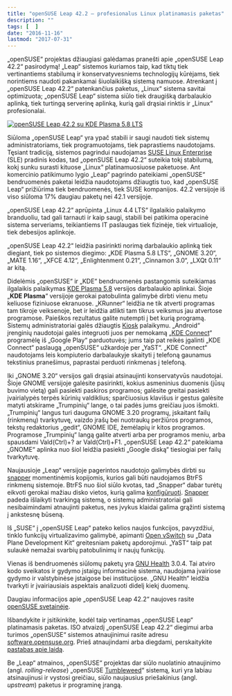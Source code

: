```yaml
---
title: "openSUSE Leap 42.2 – profesionalus Linux platinamasis paketas"
description: ""
tags: [  ]
date: "2016-11-16"
lastmod: "2017-07-31"
---
```

„openSUSE“ projektas džiaugiasi galėdamas pranešti apie „openSUSE Leap 42.2“ pasirodymą! „Leap“ sistemos kuriamos taip, kad tiktų tiek vertinantiems stabilumą ir konservatyvesniems technologijų kūrėjams, tiek norintiems naudoti pakankamai šiuolaikišką sistemą namuose. Atrenkant į „openSUSE Leap 42.2“ patenkančius paketus, „Linux“ sistema savitai optimizuota; „openSUSE Leap“ sistema siūlo tiek draugišką darbalaukio aplinką, tiek turtingą serverinę aplinką, kurią gali drąsiai rinktis ir „Linux“ profesionalai.

[![openSUSE Leap 42.2 su KDE Plasma 5.8 LTS](/images/stories/opensuse%20leap%20422.png "openSUSE Leap 42.2 su KDE Plasma 5.8 LTS")](/images/stories/opensuse%20leap%20422.png "openSUSE Leap 42.2 su KDE Plasma 5.8 LTS")

Siūloma „openSUSE Leap“ yra ypač stabili ir saugi naudoti tiek sistemų administratoriams, tiek programuotojams, tiek paprastiems naudotojams. Tęsiant tradiciją, sistemos pagrindui naudojamas [SUSE Linux Enterprise](https://www.suse.com/products/server) (SLE) pradinis kodas, tad „openSUSE Leap 42.2“ suteikia tokį stabilumą, kokį sunku surasti kituose „Linux“ platinamuosiuose paketuose. Ant komercinio patikimumo lygio „Leap“ pagrindo pateikiami „openSUSE“ bendruomenės paketai leidžia naudotojams džiaugtis tuo, kad „openSUSE Leap“ prižiūrima tiek bendruomenės, tiek SUSE kompanijos. 42.2 versijoje iš viso siūloma 17% daugiau paketų nei 42.1 versijoje.

„openSUSE Leap 42.2“ aprūpinta „Linux 4.4 LTS“ ilgalaikio palaikymo branduoliu, tad gali tarnauti ir kaip saugi, stabili bei patikima operacinė sistema serveriams, teikiantiems IT paslaugas tiek fizinėje, tiek virtualioje, tiek debesijos aplinkoje.

„openSUSE Leap 42.2“ leidžia pasirinkti norimą darbalaukio aplinką tiek diegiant, tiek po sistemos diegimo: „KDE Plasma 5.8 LTS“, „GNOME 3.20“, „MATE 1.16“, „XFCE 4.12“, „Enlightenment 0.21“, „Cinnamon 3.0“, „LXQt 0.11“ ar kitą.

Didelėmis „openSUSE“ ir „KDE“ bendruomenės pastangomis suteikiamas ilgalaikis palaikymas [KDE Plasma 5.8](https://www.kde.org/announcements/plasma-5.8.2.php) versijos darbalaukio aplinkai. Šioje „**KDE Plasma**“ versijoje gerokai patobulinta galimybė dirbti vienu metu keliuose fiziniuose ekranuose. „KRunner“ leidžia ne tik atverti programas tam tikroje veiksenoje, bet ir leidžia atlikti tam tikrus veiksmus jau atvertose programose. Paieškos rezultatus galite nutempti į bet kurią programą. Sistemų administratoriai galės džiaugtis [Kiosk](https://userbase.kde.org/KDE_System_Administration/Kiosk/Introduction) palaikymu. „Android“ įrenginių naudotojai galės integruoti juos per nemokamą „[KDE Connect](https://play.google.com/store/apps/details?id=org.kde.kdeconnect_tp&hl=lt)“ programėlę iš „Google Play“ parduotuvės; jums taip pat reikės įgalinti „KDE Connect“ paslaugą „openSUSE“ užkardoje per „YaST“. „KDE Connect“ naudotojams leis kompiuterio darbalaukyje skaityti į telefoną gaunamus tekstinius pranešimus, paprastai perduoti rinkmenas į telefoną.

Iki „GNOME 3.20“ versijos gali drąsiai atsinaujinti konservatyvūs naudotojai. Šioje GNOME versijoje galėsite pasirinkti, kokius asmeninius duomenis (jūsų buvimo vietą) gali pasiekti paskiros programos; galėsite greitai pasiekti įvairialypės terpės kūrinių valdiklius; sparčiuosius klavišus ir gestus galėsite matyti atskirame „Trumpinių“ lange, o tai padės jums greičiau juos išmokti. „Trumpinių“ langus turi dauguma GNOME 3.20 programų, įskaitant failų (rinkmenų) tvarkytuvę, vaizdo įrašų bei nuotraukų peržiūros programos, tekstų redaktorius „gedit“, GNOME IDE, žemėlapių ir kitos programos. Programose „Trumpinių“ langą galite atverti arba per programos meniu, arba spausdami Vald(Ctrl)+? ar Vald(Ctrl)+F1. „openSUSE Leap 42.2“ pateikiama „GNOME“ aplinka nuo šiol leidžia pasiekti „Google diską“ tiesiogiai per failų tvarkytuvę.

Naujausioje „Leap“ versijoje pagerintos naudotojo galimybės dirbti su [snapper](https://en.opensuse.org/Portal:Snapper) momentinėmis kopijomis, kurios gali būti naudojamos BtrFS rinkmenų sistemoje. BtrFS nuo šiol siūlo kvotas, tad „Snapper“ dabar turėtų eikvoti gerokai mažiau disko vietos, kurią galima [konfigūruoti](http://snapper.io/2016/05/18/space-aware-cleanup.html). [Snapper](http://snapper.io/) padeda išlaikyti tvarkingą sistemą, o sistemų administratoriai gali nesibaimindami atnaujinti paketus, nes įvykus klaidai galima grąžinti sistemą į ankstesnę būseną.

Iš „SUSE“ į „openSUSE Leap“ pateko kelios naujos funkcijos, pavyzdžiui, tinklo funkcijų virtualizavimo galimybė, apimanti [Open vSwitch](http://www.openvswitch.org/) su „Data Plane Development Kit“ greitesniam paketų apdorojimui. „YaST“ taip pat sulaukė nemažai svarbių patobulinimų ir naujų funkcijų.

Vienas iš bendruomenės siūlomų paketų yra [GNU Health](http://health.gnu.org/) 3.0.4. Tai atviro kodo sveikatos ir gydymo įstaigų informacinė sistema, naudojama įvairiose gydymo ir valstybinėse įstaigose bei institucijose. „GNU Health“ leidžia tvarkyti ir įvairiausiais aspektais analizuoti didelį kiekį duomenų.

Daugiau informacijos apie „openSUSE Leap 42.2“ naujoves rasite [openSUSE svetainėje](https://en.opensuse.org/Archive:LT-Release_announcement_42.2).

Išbandykite ir įsitikinkite, kodėl taip vertinamas „openSUSE Leap“ platinamasis paketas. ISO atvaizdį „openSUSE Leap 42.2“ diegimui arba turimos „openSUSE“ sistemos atnaujinimui rasite adresu [software.opensuse.org](https://software.opensuse.org/422/lt). Prieš atnaujindami arba diegdami, perskaitykite [pastabas apie laidą](https://doc.opensuse.org/release-notes/x86_64/openSUSE/Leap/42.2/RELEASE-NOTES.lt.html).

Be „Leap“ atmainos, „openSUSE“ projektas dar siūlo nuolatinio atnaujinimo (angl. _rolling-release_) „openSUSE [Tumbleweed](https://en.opensuse.org/Tumbleweed)“ sistemą, kuri yra labiau atsinaujinusi ir vystosi greičiau, siūlo naujausius priešakinius (angl. _upstream_) paketus ir programinę įrangą.
